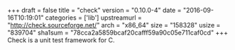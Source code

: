 +++
draft = false
title = "check"
version = "0.10.0-4"
date = "2016-09-16T10:19:01"
categories = ['lib']
upstreamurl = "http://check.sourceforge.net/"
arch = "x86_64"
size = "158328"
usize = "839704"
sha1sum = "78cca2a5859bcaf20cafff59a90c05e711caf0cd"
+++
Check is a unit test framework for C.